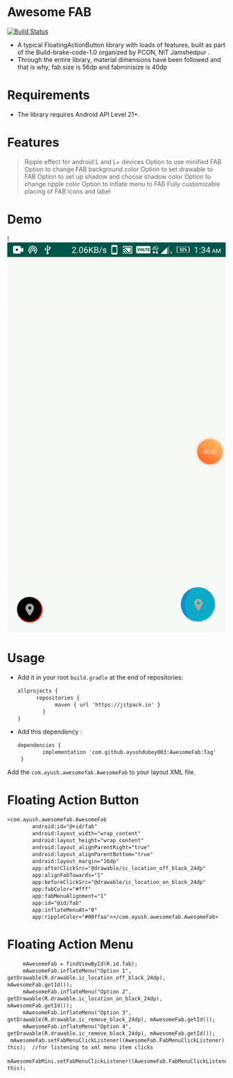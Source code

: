# Awesome FAB

[![Build Status](https://travis-ci.org/joemccann/dillinger.svg?branch=master)](https://travis-ci.org/joemccann/dillinger)

- A typical FloatingActionButton library with loads of features, built as part of the Build-brake-code-1.0 organized by PCON, NIT Jamshedpur .
- Through the entire library, material dimensions have been followed and that is why, fab size is 56dp and fabminisize is 40dp 

# Requirements

  - The library requires Android API Level 21+.

# Features

> Ripple effect for android L and L+ devices
> Option to use minified FAB
> Option to change FAB background color
> Option to set drawable to FAB
> Option to set up shadow and choose shadow color
> Option to change ripple color
> Option to inflate menu to FAB
> Fully customizable placing of FAB icons and label

# Demo

!![](gif.gif)


# Usage

- Add it in your root `build.gradle` at the end of repositories:
    ```
   allprojects {
          repositories {
    			maven { url 'https://jitpack.io' }
    		}
    }
  ```
- Add this dependency :
   ```
   dependencies {
	       implementation 'com.github.ayushdubey003:AwesomeFab:Tag'
	}
	```

Add the `com.ayush.awesomefab.AwesomeFab` to your layout XML file.


# Floating Action Button
```
<com.ayush.awesomefab.AwesomeFab
        android:id="@+id/fab"
        android:layout_width="wrap_content"
        android:layout_height="wrap_content"
        android:layout_alignParentRight="true"
        android:layout_alignParentBottom="true"
        android:layout_margin="16dp"
        app:afterClickSrc="@drawable/ic_location_off_black_24dp"
        app:alignFabTowards="1"
        app:beforeClickSrc="@drawable/ic_location_on_black_24dp"
        app:fabColor="#fff"
        app:fabMenuAlignment="1"
        app:id="@id/fab"
        app:inflateMenuAt="0"
        app:rippleColor="#00ffaa"></com.ayush.awesomefab.AwesomeFab>
   ```     
   
   # Floating Action Menu
   ```
        mAwesomeFab = findViewById(R.id.fab);
        mAwesomeFab.inflateMenu("Option 1", getDrawable(R.drawable.ic_location_off_black_24dp), mAwesomeFab.getId());
        mAwesomeFab.inflateMenu("Option 2", getDrawable(R.drawable.ic_location_on_black_24dp), mAwesomeFab.getId());
        mAwesomeFab.inflateMenu("Option 3", getDrawable(R.drawable.ic_remove_black_24dp), mAwesomeFab.getId());
        mAwesomeFab.inflateMenu("Option 4", getDrawable(R.drawable.ic_remove_black_24dp), mAwesomeFab.getId());
	mAwesomeFab.setFabMenuClickListener((AwesomeFab.FabMenuClickListener) this);  //for listening to xml menu item clicks
        mAwesomeFabMini.setFabMenuClickListener((AwesomeFab.FabMenuClickListener) this);
   ```
